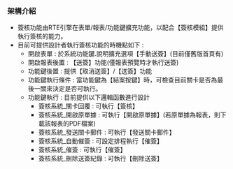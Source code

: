 ### <div id="introduction">架構介紹</div>
* 簽核功能由RTE引擎在表單/報表/功能鍵擴充功能，以配合【簽核模組】提供執行簽核的能力。
* 目前可提供設計者執行簽核功能的時機點如下 :
    * 開啟表單 : 於系統功能鍵.說明擴充選項【手動送簽】(目前僅舊版首頁有)
    * 開啟報表後置 : 【送簽】功能(僅報表預覽時才執行送簽)
    * 功能鍵後置 : 提供【取消送簽】/【送簽】功能
    * 功能鍵執行條件 : 當功能鍵為【結案按鍵】時，可檢查目前關卡是否為最後一關來決定是否可執行。
    * 功能鍵執行 : 目前提供以下邏輯函數進行設計
        * 簽核系統_關卡回覆 : 可執行【簽核】
        * 簽核系統_開啟原單據 : 可執行【開啟原單據】(若原單據為報表，則下載該報表的PDF檔案)
        * 簽核系統_發送關卡郵件 : 可執行【發送關卡郵件】
        * 簽核系統_自動催簽 : 可設定排程執行【催簽】
        * 簽核系統_催簽 : 可執行【催簽】
        * 簽核系統_刪除送簽紀錄 : 可執行【刪除送簽】
